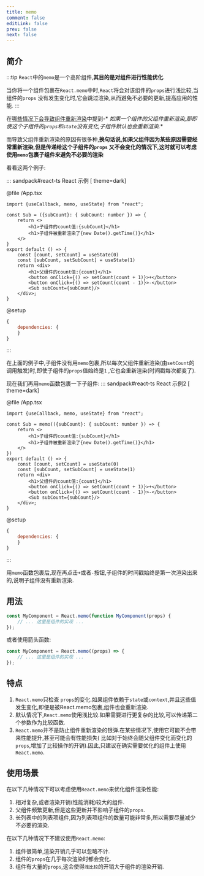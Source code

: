 ```yaml
---
title: memo
comment: false
editLink: false
prev: false
next: false
---
```


## 简介

:::tip
`React`中的`memo`是一个高阶组件,**其目的是对组件进行性能优化**.

当你将一个组件包裹在`React.memo`中时,`React`将会对该组件的`props`进行浅比较,当组件的`props`
没有发生变化时,它会跳过渲染,从而避免不必要的更新,提高应用的性能.
:::

在[哪些情况下会导致组件重新渲染](./组件渲染.md#哪些情况下会触发组件重新渲染)中提到-*
*如果一个组件的父组件重新渲染,那即使这个子组件的`props`和`state`没有变化,子组件默认也会重新渲染.**

而导致父组件重新渲染的原因有很多种,**换句话说,如果父组件因为某些原因需要经常重新渲染,但是传递给这个子组件的`props`
又不会变化的情况下,这时就可以考虑使用`memo`包裹子组件来避免不必要的渲染**

看看这两个例子:

::: sandpack#react-ts React 示例 [  theme=dark]

@file /App.tsx

```tsx 
import {useCallback, memo, useState} from "react";

const Sub = ({subCount}: { subCount: number }) => {
    return <>
        <h1>子组件的count值:{subCount}</h1>
        <h1>子组件被重新渲染了{new Date().getTime()}</h1>
    </>
}
export default () => {
    const [count, setCount] = useState(0)
    const [subCount, setSubCount] = useState(1)
    return <div>
        <h1>父组件的count值:{count}</h1>
        <button onClick={() => setCount(count + 1)}>+</button>
        <button onClick={() => setCount(count - 1)}>-</button>
        <Sub subCount={subCount}/>
    </div>;
}
```

@setup

```js
{
    dependencies: {
    }
}
```

:::

在上面的例子中,子组件没有用`memo`包裹,所以每次父组件重新渲染(由`setCount`的调用触发)时,即使子组件的`props`值始终是`1`
,它也会重新渲染(时间戳每次都变了).

现在我们再用`memo`函数包裹一下子组件:
::: sandpack#react-ts React 示例2 [  theme=dark]

@file /App.tsx

```tsx 
import {useCallback, memo, useState} from "react";

const Sub = memo(({subCount}: { subCount: number }) => {
    return <>
        <h1>子组件的count值:{subCount}</h1>
        <h1>子组件被重新渲染了{new Date().getTime()}</h1>
    </>
})
export default () => {
    const [count, setCount] = useState(0)
    const [subCount, setSubCount] = useState(1)
    return <div>
        <h1>父组件的count值:{count}</h1>
        <button onClick={() => setCount(count + 1)}>+</button>
        <button onClick={() => setCount(count - 1)}>-</button>
        <Sub subCount={subCount}/>
    </div>;
}
```

@setup

```js
{
    dependencies: {
    }
}
```

:::

用`memo`函数包裹后,现在再点击`+`或者`-`按钮,子组件的时间戳始终是第一次渲染出来的,说明子组件没有重新渲染.

## 用法

```jsx
const MyComponent = React.memo(function MyComponent(props) {
    // ... 这里是组件的实现 ...
});
```

或者使用箭头函数:

```jsx
const MyComponent = React.memo((props) => {
    // ... 这里是组件的实现 ...
});
```

## 特点

1. `React.memo`只检查 `props`的变化.如果组件依赖于`state`或`context`,并且这些值发生变化,即便是被React.memo包裹,组件也会重新渲染.
2. 默认情况下,`React.memo`使用浅比较.如果需要进行更复杂的比较,可以传递第二个参数作为比较函数.
3. `React.memo`并不是防止组件重新渲染的银弹.在某些情况下,使用它可能不会带来性能提升,甚至可能会有性能损失(
   比如对于始终会随父组件变化而变化的`props`,增加了比较操作的开销).因此,只建议在确实需要优化的组件上使用`React.memo`.

## 使用场景

在以下几种情况下可以考虑使用`React.memo`来优化组件渲染性能:

1. 相对复杂,或者渲染开销(性能消耗)较大的组件.
2. 父组件频繁更新,但是这些更新并不影响子组件的`props`.
3. 长列表中的列表项组件,因为列表项组件的数量可能非常多,所以需要尽量减少不必要的渲染.

在以下几种情况下不建议使用`React.memo`:

1. 组件很简单,渲染开销几乎可以忽略不计.
2. 组件的`props`在几乎每次渲染时都会变化.
3. 组件有大量的`props`,这会使得`浅比较`的开销大于组件的渲染开销.
